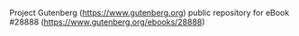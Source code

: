 Project Gutenberg (https://www.gutenberg.org) public repository for eBook #28888 (https://www.gutenberg.org/ebooks/28888)
